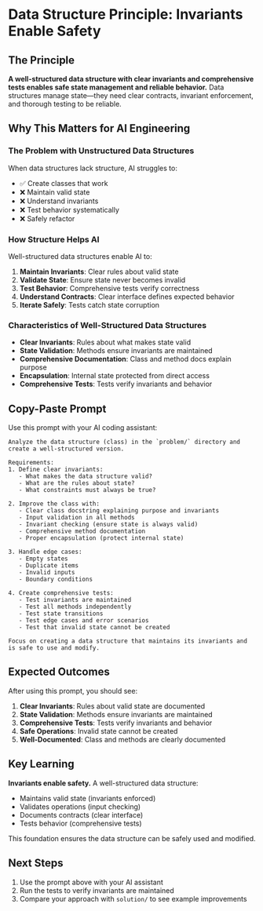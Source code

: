 # Data Structure Principle: Invariants Enable Safety

## The Principle

**A well-structured data structure with clear invariants and comprehensive tests enables safe state management and reliable behavior.** Data structures manage state—they need clear contracts, invariant enforcement, and thorough testing to be reliable.

## Why This Matters for AI Engineering

### The Problem with Unstructured Data Structures

When data structures lack structure, AI struggles to:
- ✅ Create classes that work
- ❌ Maintain valid state
- ❌ Understand invariants
- ❌ Test behavior systematically
- ❌ Safely refactor

### How Structure Helps AI

Well-structured data structures enable AI to:
1. **Maintain Invariants**: Clear rules about valid state
2. **Validate State**: Ensure state never becomes invalid
3. **Test Behavior**: Comprehensive tests verify correctness
4. **Understand Contracts**: Clear interface defines expected behavior
5. **Iterate Safely**: Tests catch state corruption

### Characteristics of Well-Structured Data Structures

- **Clear Invariants**: Rules about what makes state valid
- **State Validation**: Methods ensure invariants are maintained
- **Comprehensive Documentation**: Class and method docs explain purpose
- **Encapsulation**: Internal state protected from direct access
- **Comprehensive Tests**: Tests verify invariants and behavior

## Copy-Paste Prompt

Use this prompt with your AI coding assistant:

```
Analyze the data structure (class) in the `problem/` directory and create a well-structured version.

Requirements:
1. Define clear invariants:
   - What makes the data structure valid?
   - What are the rules about state?
   - What constraints must always be true?

2. Improve the class with:
   - Clear class docstring explaining purpose and invariants
   - Input validation in all methods
   - Invariant checking (ensure state is always valid)
   - Comprehensive method documentation
   - Proper encapsulation (protect internal state)

3. Handle edge cases:
   - Empty states
   - Duplicate items
   - Invalid inputs
   - Boundary conditions

4. Create comprehensive tests:
   - Test invariants are maintained
   - Test all methods independently
   - Test state transitions
   - Test edge cases and error scenarios
   - Test that invalid state cannot be created

Focus on creating a data structure that maintains its invariants and is safe to use and modify.
```

## Expected Outcomes

After using this prompt, you should see:

1. **Clear Invariants**: Rules about valid state are documented
2. **State Validation**: Methods ensure invariants are maintained
3. **Comprehensive Tests**: Tests verify invariants and behavior
4. **Safe Operations**: Invalid state cannot be created
5. **Well-Documented**: Class and methods are clearly documented

## Key Learning

**Invariants enable safety.** A well-structured data structure:
- Maintains valid state (invariants enforced)
- Validates operations (input checking)
- Documents contracts (clear interface)
- Tests behavior (comprehensive tests)

This foundation ensures the data structure can be safely used and modified.

## Next Steps

1. Use the prompt above with your AI assistant
2. Run the tests to verify invariants are maintained
3. Compare your approach with `solution/` to see example improvements

